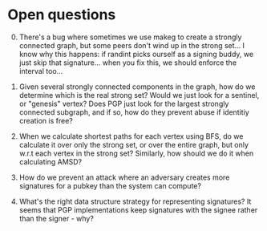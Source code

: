 # Open questions

0. There's a bug where sometimes we use makeg to create a strongly connected graph, but some peers don't wind up in the strong set... I know why this happens: if randint picks ourself as a signing buddy, we just skip that signature... when you fix this, we should enforce the interval too...

1. Given several strongly connected components in the graph, how do we determine which is the real strong set? Would we just look for a sentinel, or "genesis" vertex? Does PGP just look for the largest strongly connected subgraph, and if so, how do they prevent abuse if identitiy creation is free?

2. When we calculate shortest paths for each vertex using BFS, do we calculate it over only the strong set, or over the entire graph,
but only w.r.t each vertex in the strong set? Similarly, how should we do it when calculating AMSD?

3. How do we prevent an attack where an adversary creates more signatures for a pubkey than the system can compute?

4. What's the right data structure strategy for representing signatures? It seems that PGP implementations keep signatures with the signee rather than
the signer - why?
